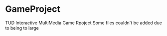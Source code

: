 # GameProject
TUD Interactive MultiMedia Game Rpoject
Some files couldn't be added due to being to large
